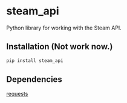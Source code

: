# steam_api

Python library for working with the Steam API.

## Installation (Not work now.)

```sh
pip install steam_api 
```

## Dependencies

[requests](https://pypi.org/project/requests/)
